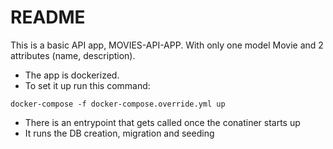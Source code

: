# README

This is a basic API app, MOVIES-API-APP. With only one model Movie and 2 attributes (name, description).


* The app is dockerized. 
* To set it up run this command: 
```
docker-compose -f docker-compose.override.yml up
```

* There is an entrypoint that gets called once the conatiner starts up
* It runs the DB creation, migration and seeding

